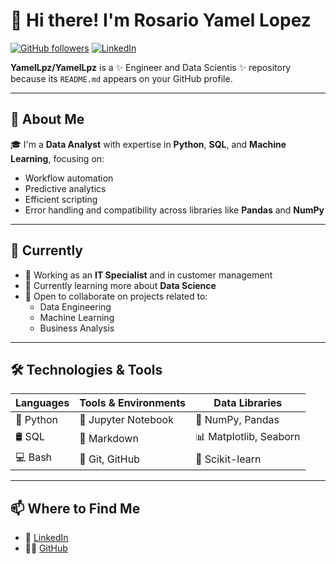 # 👋 Hi there! I'm **Rosario Yamel Lopez**

[![GitHub followers](https://img.shields.io/github/followers/YamelLpz?style=social)](https://github.com/YamelLpz)
[![LinkedIn](https://img.shields.io/badge/LinkedIn-blue?style=flat&logo=linkedin&labelColor=blue)](https://www.linkedin.com/in/your-linkedin)

**YamelLpz/YamelLpz** is a ✨ Engineer and Data Scientis ✨ repository because its `README.md` appears on your GitHub profile.

---

## 🧠 About Me

🎓 I'm a **Data Analyst** with expertise in **Python**, **SQL**, and **Machine Learning**, focusing on:

- Workflow automation  
- Predictive analytics  
- Efficient scripting  
- Error handling and compatibility across libraries like **Pandas** and **NumPy**

---

## 🚀 Currently

- 🔭 Working as an **IT Specialist** and in customer management  
- 🌱 Currently learning more about **Data Science**  
- 🤝 Open to collaborate on projects related to:
  - Data Engineering  
  - Machine Learning  
  - Business Analysis  

---

## 🛠 Technologies & Tools

| Languages       | Tools & Environments           | Data Libraries         |
|------------------|-------------------------------|------------------------|
| 🐍 Python         | 🧪 Jupyter Notebook            | 🧮 NumPy, Pandas       |
| 🛢 SQL            | 📄 Markdown                    | 📊 Matplotlib, Seaborn |
| 💻 Bash           | 🔧 Git, GitHub                 | 🤖 Scikit-learn        |

---

## 📫 Where to Find Me

- 💼 [LinkedIn](www.linkedin.com/in/rosario-yamel-lopez-calderon)
- 🧑‍💻 [GitHub](https://github.com/YamelLpz)
